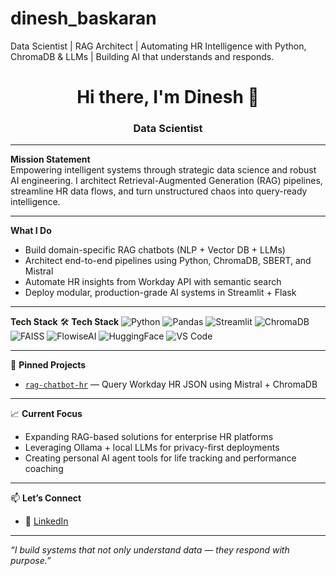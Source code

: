 # dinesh_baskaran
Data Scientist | RAG Architect | Automating HR Intelligence with Python, ChromaDB &amp; LLMs | Building AI that understands and responds.

<h1 align="center">Hi there, I'm Dinesh 👋</h1>
<h3 align="center"> Data Scientist </h3>

---

 **Mission Statement**  
Empowering intelligent systems through strategic data science and robust AI engineering. I architect Retrieval-Augmented Generation (RAG) pipelines, streamline HR data flows, and turn unstructured chaos into query-ready intelligence.

---

 **What I Do**
-  Build domain-specific RAG chatbots (NLP + Vector DB + LLMs)
-  Architect end-to-end pipelines using Python, ChromaDB, SBERT, and Mistral
-  Automate HR insights from Workday API with semantic search
-  Deploy modular, production-grade AI systems in Streamlit + Flask

---

 **Tech Stack**
🛠️ **Tech Stack**
![Python](https://img.shields.io/badge/-Python-05122A?style=flat&logo=python)
![Pandas](https://img.shields.io/badge/-Pandas-05122A?style=flat&logo=pandas)
![Streamlit](https://img.shields.io/badge/-Streamlit-05122A?style=flat&logo=streamlit)
![ChromaDB](https://img.shields.io/badge/-ChromaDB-05122A?style=flat)
![FAISS](https://img.shields.io/badge/-FAISS-05122A?style=flat)
![FlowiseAI](https://img.shields.io/badge/-Flowise-05122A?style=flat&logo=flowise)
![HuggingFace](https://img.shields.io/badge/-HuggingFace-05122A?style=flat&logo=huggingface)
![VS Code](https://img.shields.io/badge/-VS%20Code-05122A?style=flat&logo=visualstudiocode)


---

📌 **Pinned Projects**
- [`rag-chatbot-hr`](https://github.com/dineshbaskaran/rag-chatbot-hr) — Query Workday HR JSON using Mistral + ChromaDB

---

📈 **Current Focus**
- Expanding RAG-based solutions for enterprise HR platforms
- Leveraging Ollama + local LLMs for privacy-first deployments
- Creating personal AI agent tools for life tracking and performance coaching

---

📫 **Let’s Connect**
- 🔗 [LinkedIn]([https://www.linkedin.com/in/dinesh-baskaran-88a5121a0?utm_source=share&utm_campaign=share_via&utm_content=profile&utm_medium=android_app])

---

_“I build systems that not only understand data — they respond with purpose.”_


